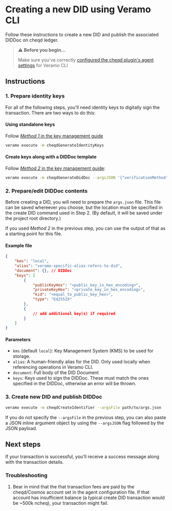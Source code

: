 # Creating a new DID using Veramo CLI

Follow these instructions to create a new DID and publish the associated DIDDoc on cheqd ledger.

> ⚠️ **Before you begin...**
>
> Make sure you've correctly [configured the cheqd plugin's agent settings](../setup-cli.md) for Veramo CLI

## Instructions

### 1. Prepare identity keys

For all of the following steps, you'll need identity keys to digitally sign the transaction. There are two ways to do this:

#### Using standalone keys

Follow [*Method 1* in the key management guide](identity-key-handling.md)

```bash
veramo execute -m cheqdGenerateIdentityKeys
```

#### Create keys along with a DIDDoc template

Follow [*Method 2* in the key management guide](identity-key-handling.md):

```bash
veramo execute -m cheqdGenerateDidDoc --argsJSON '{"verificationMethod": "Ed25519VerificationKey2020", "methodSpecificIdAlgo": "base58btc", "methodSpecificIdLength": 16, "network": "testnet"}'
```

### 2. Prepare/edit DIDDoc contents

Before creating a DID, you will need to prepare the `args.json` file. This file can be saved whereever you choose, but the location must be specified in the create DID command used in Step 2. (By default, it will be saved under the project root directory.)

If you used *Method 2* in the previous step, you can use the output of that as a starting point for this file.

#### Example file

```json
{
    "kms": "local",
    "alias": "veramo-specific-alias-refers-to-did",
    "document": {}, // DIDDoc
    "keys": [
        {
            "publicKeyHex": "<public_key_in_hex_encoding>",
            "privateKeyHex": "<private_key_in_hex_encoding>",
            "kid": "<equal_to_public_key_hex>",
            "type": "Ed25519"
        },
        {
            // add additional key(s) if required
        }
    ]
}
```

#### Parameters

* `kms` (default `local`): Key Management System (KMS) to be used for storage.
* `alias`: A human-friendly alias for the DID. Only used locally when referencing operations in Veramo CLI.
* `document`: Full body of the DID Document
* `keys`: Keys used to sign the DIDDoc. These must match the ones specified in the DIDDoc, otherwise an error will be thrown.

### 3. Create new DID and publish DIDDoc

```bash
veramo execute -m cheqdCreateIdentifier --argsFile path/to/args.json
```

If you do not specify the `--argsFile` in the previous step, you can also paste a JSON inline argument object by using the `--argsJSON` flag followed by the JSON payload.

## Next steps

If your transaction is successful, you'll receive a success message along with the transaction details.

### Troubleshooting

1. Bear in mind that the that transaction fees are paid by the cheqd/Cosmos account set in the agent configuration file. If that account has insufficient balance (a typical create DID transaction would be ~500k ncheq), your transaction might fail.
